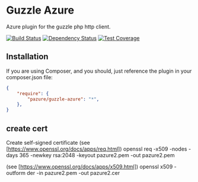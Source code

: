 Guzzle Azure
============

Azure plugin for the guzzle php http client.

[![Build Status](https://secure.travis-ci.org/gimler/guzzle-azure.png?branch=master)](http://travis-ci.org/gimler/guzzle-azure)
[![Dependency Status](https://www.versioneye.com/user/projects/525fcb36632bac28670000ad/badge.png)](https://www.versioneye.com/user/projects/525fcb36632bac28670000ad)
[![Test Coverage](http://gimler.github.com/guzzle-azure/coverage-report/coverage.png)](http://gimler.github.com/guzzle-azure/coverage-report/index.html)

## Installation

If you are using Composer, and you should, just reference the plugin in your composer.json file:

``` json
{
    "require": {
        "pazure/guzzle-azure": "*",
    },
}
```

## create cert

Create self-signed certificate (see [https://www.openssl.org/docs/apps/req.html])
openssl req -x509 -nodes -days 365 -newkey rsa:2048 -keyout pazure2.pem -out pazure2.pem

(see [https://www.openssl.org/docs/apps/x509.html])
openssl x509 -outform der -in pazure2.pem -out pazure2.cer